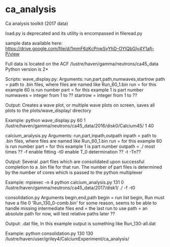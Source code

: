 # ca_analysis
Ca analysis toolkit (2017 data)


load.py is deprecated and its utility is encompassed in fileread.py

sample data available here: https://drive.google.com/file/d/1mmF6zKcPnwSyYhD-OYlQbGIy4Y1afj-P/view


Full data is located on the ACF
/lustre/haven/gamma/neutrons/ca45_data
Python version is 2\*

Scripts:
wave_display.py:
Arguments:
run,part,path,numwaves,startrow 
path = path to .bin files, where files are named like Run_60_1.bin
run = for this example 60 is run number
part = for this example 1 is part number
numwaves = integer from 1 to ??
startrow = integer from 1 to ??

Output:
Creates a wave plot, or multiple wave plots on screen, saves all plots to the plots/wave_display/ directory

Example:
python wave_display.py 60 1 /lustre/haven/gamma/neutrons/ca45_data/2016/disk0/Calcium45/ 1 40

calcium_analysis.py
Arguments:
run,part,inpath,outpath
inpath = path to .bin files, where files are named like Run_60_1.bin
run = for this example 60 is run number
part = for this example 1 is part number
outpath = ./ most times ??
-f enable fitting
-t0 enable T_0 determination ??
-t
-Tn??

Output:
Several .part files which are consolidated upon successful completion to a .bin file for that run. The number of part files is determined by
the number of cores which is passed to the python multiplexer


Example: 
mpiexec -n 4 python calcium_analysis.py 131 0 /lustre/haven/gamma/neutrons/ca45_data/2017/disk1/ ./ -f -t0

consolidation.py
Arguments
begin,end,path 
begin = run list begin, Run must have a file 0 'Run_130_0-comb.bin' for some reason, seems to be able to handle missing intermediate files
end = the last run to use
path = an absolute path for now, will test relative paths later ??

Output:
.dat file, In this example output is something like Run_130-all.dat

Example:
python consolidation.py 130 130 /lustre/haven/user/griley4/CalciumExperiment/ca_analysis/
